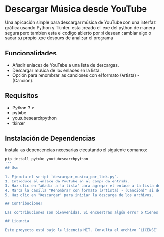 # Descargar Música desde YouTube

Una aplicación simple para descargar música de YouTube con una interfaz gráfica usando Python y Tkinter.
esta creado el .exe del python de manera segura pero tambien esta el codigo abierto por si desean cambiar algo o
sacar su propio .exe despues de analizar el programa

## Funcionalidades

- Añadir enlaces de YouTube a una lista de descargas.
- Descargar música de los enlaces en la lista.
- Opción para renombrar las canciones con el formato (Artista) - (Canción).

## Requisitos

- Python 3.x
- pytube
- youtubesearchpython
- tkinter

## Instalación de Dependencias

Instala las dependencias necesarias ejecutando el siguiente comando:

```bash
pip install pytube youtubesearchpython
'''
## Uso

1. Ejecuta el script `descargar_musica_por_link.py`.
2. Introduce el enlace de YouTube en el campo de entrada.
3. Haz clic en "Añadir a la lista" para agregar el enlace a la lista de descargas.
4. Marca la casilla "Renombrar con formato (Artista) - (Canción)" si deseas guardar el archivo con el nombre del artista.
5. Haz clic en "Descargar" para iniciar la descarga de los archivos.

## Contribuciones

Las contribuciones son bienvenidas. Si encuentras algún error o tienes sugerencias para mejorar la aplicación, no dudes en abrir un issue o enviar un pull request.

## Licencia

Este proyecto está bajo la licencia MIT. Consulta el archivo `LICENSE` para más detalles.


